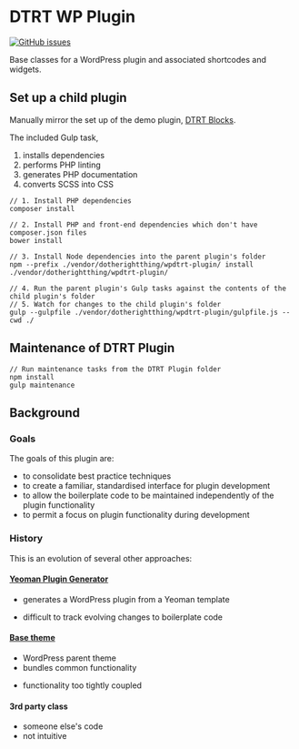 # DTRT WP Plugin

[![GitHub issues](https://img.shields.io/github/issues/dotherightthing/wpdtrt-plugin.svg)](https://github.com/dotherightthing/wpdtrt-plugin/issues)

Base classes for a WordPress plugin and associated shortcodes and widgets.

## Set up a child plugin

Manually mirror the set up of the demo plugin, [DTRT Blocks](https://github.com/dotherightthing/wpdtrt-blocks).

The included Gulp task,

1. installs dependencies
2. performs PHP linting
3. generates PHP documentation
4. converts SCSS into CSS

```
// 1. Install PHP dependencies
composer install

// 2. Install PHP and front-end dependencies which don't have composer.json files
bower install

// 3. Install Node dependencies into the parent plugin's folder
npm --prefix ./vendor/dotherightthing/wpdtrt-plugin/ install ./vendor/dotherightthing/wpdtrt-plugin/

// 4. Run the parent plugin's Gulp tasks against the contents of the child plugin's folder
// 5. Watch for changes to the child plugin's folder
gulp --gulpfile ./vendor/dotherightthing/wpdtrt-plugin/gulpfile.js --cwd ./
```

## Maintenance of DTRT Plugin

```
// Run maintenance tasks from the DTRT Plugin folder
npm install
gulp maintenance
```

## Background

### Goals

The goals of this plugin are:

* to consolidate best practice techniques
* to create a familiar, standardised interface for plugin development
* to allow the boilerplate code to be maintained independently of the plugin functionality
* to permit a focus on plugin functionality during development

### History

This is an evolution of several other approaches:

#### [Yeoman Plugin Generator](https://github.com/dotherightthing/generator-wp-plugin-boilerplate)

+ generates a WordPress plugin from a Yeoman template
- difficult to track evolving changes to boilerplate code

#### [Base theme](https://github.com/dotherightthing/wpdtrt)

+ WordPress parent theme
+ bundles common functionality
- functionality too tightly coupled

#### 3rd party class

- someone else's code
- not intuitive
